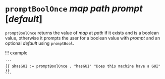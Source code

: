 # `promptBoolOnce` *map* *path* *prompt* [*default*]

`promptBoolOnce` returns the value of *map* at *path* if it exists and is a
boolean value, otherwise it prompts the user for a boolean value with *prompt*
and an optional *default* using `promptBool`.

!!! example

    ```
    {{ $hasGUI := promptBoolOnce . "hasGUI" "Does this machine have a GUI" }}
    ```
